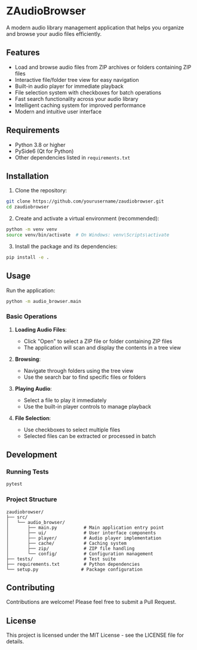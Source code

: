 # ZAudioBrowser

A modern audio library management application that helps you organize and browse your audio files efficiently.

## Features

- Load and browse audio files from ZIP archives or folders containing ZIP files
- Interactive file/folder tree view for easy navigation
- Built-in audio player for immediate playback
- File selection system with checkboxes for batch operations
- Fast search functionality across your audio library
- Intelligent caching system for improved performance
- Modern and intuitive user interface

## Requirements

- Python 3.8 or higher
- PySide6 (Qt for Python)
- Other dependencies listed in `requirements.txt`

## Installation

1. Clone the repository:
```bash
git clone https://github.com/yourusername/zaudiobrowser.git
cd zaudiobrowser
```

2. Create and activate a virtual environment (recommended):
```bash
python -m venv venv
source venv/bin/activate  # On Windows: venv\Scripts\activate
```

3. Install the package and its dependencies:
```bash
pip install -e .
```

## Usage

Run the application:
```bash
python -m audio_browser.main
```

### Basic Operations

1. **Loading Audio Files**:
   - Click "Open" to select a ZIP file or folder containing ZIP files
   - The application will scan and display the contents in a tree view

2. **Browsing**:
   - Navigate through folders using the tree view
   - Use the search bar to find specific files or folders

3. **Playing Audio**:
   - Select a file to play it immediately
   - Use the built-in player controls to manage playback

4. **File Selection**:
   - Use checkboxes to select multiple files
   - Selected files can be extracted or processed in batch

## Development

### Running Tests

```bash
pytest
```

### Project Structure

```
zaudiobrowser/
├── src/
│   └── audio_browser/
│       ├── main.py          # Main application entry point
│       ├── ui/              # User interface components
│       ├── player/          # Audio player implementation
│       ├── cache/           # Caching system
│       ├── zip/             # ZIP file handling
│       └── config/          # Configuration management
├── tests/                   # Test suite
├── requirements.txt         # Python dependencies
└── setup.py                # Package configuration
```

## Contributing

Contributions are welcome! Please feel free to submit a Pull Request.

## License

This project is licensed under the MIT License - see the LICENSE file for details. 